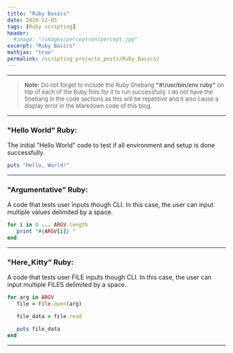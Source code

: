 ```yaml
---
title: "Ruby Basics"
date: 2020-12-05
tags: [Ruby scripting]
header:
  #image: "/images/perceptron/percept.jpg"
excerpt: "Ruby Basics"
mathjax: "true"
permalink: /scripting_projects_posts/Ruby_Basics/
---
```



---
>  <font size="2"> **Note:** Do not forget to include the Ruby Shebang **"#!/usr/bin/env ruby"** on top of each of the Ruby files for it to run successfully.
I do not have the Shebang in the code sections as this will be repetitive and it also cause a display error in the Markdown code of this blog. </font>

---
### "Hello World" Ruby:
The initial "Hello World" code to test if all environment and setup is done successfully.
```ruby
puts "Hello, World!"
```
---
### "Argumentative" Ruby:
A code that tests user inputs though CLI. In this case, the user can input multiple values delimited by a space.
```ruby
for i in 0 ... ARGV.length
   print "#{ARGV[i]} "
end
```
---
### "Here_Kitty" Ruby:
A code that tests user FILE inputs though CLI. In this case, the user can input multiple FILES delimited by a space.
```ruby
for arg in ARGV
   file = File.open(arg)

   file_data = file.read

   puts file_data
end
```
---
